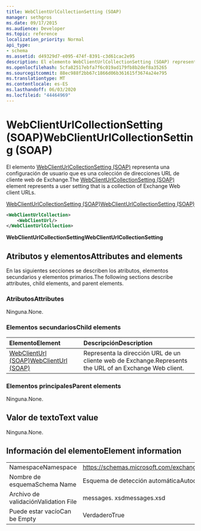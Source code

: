 ```yaml
---
title: WebClientUrlCollectionSetting (SOAP)
manager: sethgros
ms.date: 09/17/2015
ms.audience: Developer
ms.topic: reference
localization_priority: Normal
api_type:
- schema
ms.assetid: d49329d7-e095-474f-8391-c3d61cac2e95
description: El elemento WebClientUrlCollectionSetting (SOAP) representa una configuración de usuario que es una colección de direcciones URL de cliente web de Exchange.
ms.openlocfilehash: 5cfa82517ebfa7f6c019ad179fb8b2def8a35265
ms.sourcegitcommit: 88ec988f2bb67c1866d06b361615f3674a24e795
ms.translationtype: MT
ms.contentlocale: es-ES
ms.lasthandoff: 06/03/2020
ms.locfileid: "44464969"
---
```

# <a name="webclienturlcollectionsetting-soap"></a><span data-ttu-id="2943a-103">WebClientUrlCollectionSetting (SOAP)</span><span class="sxs-lookup"><span data-stu-id="2943a-103">WebClientUrlCollectionSetting (SOAP)</span></span>

<span data-ttu-id="2943a-104">El elemento [WebClientUrlCollectionSetting (SOAP)](webclienturlcollectionsetting-soap.md) representa una configuración de usuario que es una colección de direcciones URL de cliente web de Exchange.</span><span class="sxs-lookup"><span data-stu-id="2943a-104">The [WebClientUrlCollectionSetting (SOAP)](webclienturlcollectionsetting-soap.md) element represents a user setting that is a collection of Exchange Web client URLs.</span></span> 
  
[<span data-ttu-id="2943a-105">WebClientUrlCollectionSetting (SOAP)</span><span class="sxs-lookup"><span data-stu-id="2943a-105">WebClientUrlCollectionSetting (SOAP)</span></span>](webclienturlcollectionsetting-soap.md)
  
```XML
<WebClientUrlCollection>
    <WebClientUrl/>
</WebClientUrlCollection>
```

 <span data-ttu-id="2943a-106">**WebClientUrlCollectionSetting**</span><span class="sxs-lookup"><span data-stu-id="2943a-106">**WebClientUrlCollectionSetting**</span></span>
## <a name="attributes-and-elements"></a><span data-ttu-id="2943a-107">Atributos y elementos</span><span class="sxs-lookup"><span data-stu-id="2943a-107">Attributes and elements</span></span>

<span data-ttu-id="2943a-108">En las siguientes secciones se describen los atributos, elementos secundarios y elementos primarios.</span><span class="sxs-lookup"><span data-stu-id="2943a-108">The following sections describe attributes, child elements, and parent elements.</span></span>
  
### <a name="attributes"></a><span data-ttu-id="2943a-109">Atributos</span><span class="sxs-lookup"><span data-stu-id="2943a-109">Attributes</span></span>

<span data-ttu-id="2943a-110">Ninguna.</span><span class="sxs-lookup"><span data-stu-id="2943a-110">None.</span></span>
  
### <a name="child-elements"></a><span data-ttu-id="2943a-111">Elementos secundarios</span><span class="sxs-lookup"><span data-stu-id="2943a-111">Child elements</span></span>

|<span data-ttu-id="2943a-112">**Elemento**</span><span class="sxs-lookup"><span data-stu-id="2943a-112">**Element**</span></span>|<span data-ttu-id="2943a-113">**Descripción**</span><span class="sxs-lookup"><span data-stu-id="2943a-113">**Description**</span></span>|
|:-----|:-----|
|[<span data-ttu-id="2943a-114">WebClientUrl (SOAP)</span><span class="sxs-lookup"><span data-stu-id="2943a-114">WebClientUrl (SOAP)</span></span>](webclienturl-soap.md) <br/> |<span data-ttu-id="2943a-115">Representa la dirección URL de un cliente web de Exchange.</span><span class="sxs-lookup"><span data-stu-id="2943a-115">Represents the URL of an Exchange Web client.</span></span>  <br/> |
   
### <a name="parent-elements"></a><span data-ttu-id="2943a-116">Elementos principales</span><span class="sxs-lookup"><span data-stu-id="2943a-116">Parent elements</span></span>

<span data-ttu-id="2943a-117">Ninguna.</span><span class="sxs-lookup"><span data-stu-id="2943a-117">None.</span></span>
  
## <a name="text-value"></a><span data-ttu-id="2943a-118">Valor de texto</span><span class="sxs-lookup"><span data-stu-id="2943a-118">Text value</span></span>

<span data-ttu-id="2943a-119">Ninguna.</span><span class="sxs-lookup"><span data-stu-id="2943a-119">None.</span></span>
  
## <a name="element-information"></a><span data-ttu-id="2943a-120">Información del elemento</span><span class="sxs-lookup"><span data-stu-id="2943a-120">Element information</span></span>

|||
|:-----|:-----|
|<span data-ttu-id="2943a-121">Namespace</span><span class="sxs-lookup"><span data-stu-id="2943a-121">Namespace</span></span>  <br/> |https://schemas.microsoft.com/exchange/2010/Autodiscover  <br/> |
|<span data-ttu-id="2943a-122">Nombre de esquema</span><span class="sxs-lookup"><span data-stu-id="2943a-122">Schema Name</span></span>  <br/> |<span data-ttu-id="2943a-123">Esquema de detección automática</span><span class="sxs-lookup"><span data-stu-id="2943a-123">Autodiscover schema</span></span>  <br/> |
|<span data-ttu-id="2943a-124">Archivo de validación</span><span class="sxs-lookup"><span data-stu-id="2943a-124">Validation File</span></span>  <br/> |<span data-ttu-id="2943a-125">messages. xsd</span><span class="sxs-lookup"><span data-stu-id="2943a-125">messages.xsd</span></span>  <br/> |
|<span data-ttu-id="2943a-126">Puede estar vacío</span><span class="sxs-lookup"><span data-stu-id="2943a-126">Can be Empty</span></span>  <br/> |<span data-ttu-id="2943a-127">Verdadero</span><span class="sxs-lookup"><span data-stu-id="2943a-127">True</span></span>  <br/> |
   

